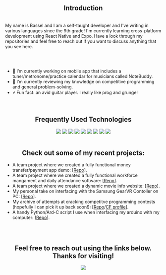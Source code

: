 <h2 align="center">Introduction</h2>

<br>
My name is Bassel and I am a self-taught developer and I've writing in various languages since the 9th grade! I'm currently learning cross-platform development using React Native and Expo. Have a look through my repositories and feel free to reach out if you want to discuss anything that you see here.

<br><br>

-   🔭 I’m currently working on mobile app that includes a tuner/metronome/practice calendar for musicians called NoteBuddy.
-   🌱 I’m currently reviewing my knowledge on competitive programming and general problem-solving.
-   ⚡ Fun fact: an avid guitar player. I really like prog and grunge!

<br>

<h2 align="center">Frequently Used Technologies</h2>

<div align="center">
 <img src="https://img.shields.io/badge/C/C++-0086d4?style=for-the-badge&logo=c%2B%2B&logoColor=white">   <img src="https://img.shields.io/badge/React_Native-61DAFB?style=for-the-badge&logo=react&logoColor=white">   <img src="https://img.shields.io/badge/html5%20-%23E34F26.svg?&style=for-the-badge&logo=html5&logoColor=white">   <img src="https://img.shields.io/badge/css3%20-%231572B6.svg?&style=for-the-badge&logo=css3&logoColor=white">   <img src="https://img.shields.io/badge/javascript%20-%23323330.svg?&style=for-the-badge&logo=javascript&logoColor=%23F7DF1E">   <img src="https://img.shields.io/badge/PHP-777BB4?style=for-the-badge&logo=php&logoColor=white">   <img src="https://img.shields.io/badge/git%20-%23F05033.svg?&style=for-the-badge&logo=git&logoColor=white"/>    <img src="https://img.shields.io/badge/python%20-%2314354C.svg?&style=for-the-badge&logo=python&logoColor=white">   <img src="http://img.shields.io/badge/Arduino-017481?style=for-the-badge&logo=Arduino&logoColor=white">
</div>
<br>
<h2 align="center">Check out some of my recent projects:</h2>

-   A team project where we created a fully functional money transfer/payment app demo: [[Repo](https://github.com/ZiadWaleed2003/Money-Transferring-App)].
-   A team project where we created a fully functional workforce mangament and daily attendance software: [[Repo](https://github.com/ZiadWaleed2003/Task-Management)].
-   A team project where we created a dynamic movie info website: [[Repo](https://github.com/BasselMalek/obscure-site-private)].
-   My personal take on interfacing with the Samsung GearVR Contoller on PC: [[Repo](https://github.com/BasselMalek/GearVR-controller-win10)].
-   My archive of attempts at cracking competitve programming contests (hopefully I can pick it up back soon!): [[Repo](https://github.com/BasselMalek/competitive-programming)/[CF profile](https://codeforces.com/profile/Struct-pointerception)].
-   A handy Python/Ard-C script I use when interfacing my arduino with my computer: [[Repo](https://github.com/BasselMalek/AP-Music-Player)].

<br><br>

<h2 align="center">Feel free to reach out using the links below. Thanks for visiting!</h2>

<p align="center">
  <a href="https://www.linkedin.com/in/basselmalek07"><img src="https://img.shields.io/badge/linkedin-%230077B5.svg?&style=for-the-badge&logo=linkedin&logoColor=white"/></a>
</p>
